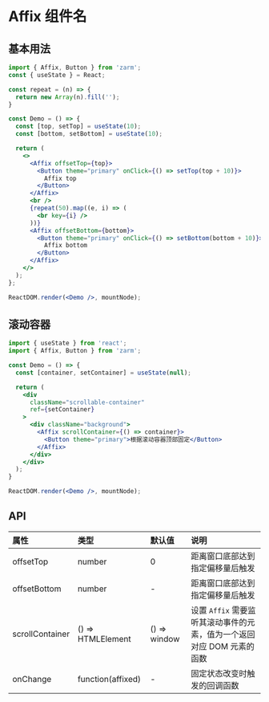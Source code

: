# Affix 组件名



## 基本用法

```jsx
import { Affix, Button } from 'zarm';
const { useState } = React;

const repeat = (n) => {
  return new Array(n).fill('');
}

const Demo = () => {
  const [top, setTop] = useState(10);
  const [bottom, setBottom] = useState(10);

  return (
    <>
      <Affix offsetTop={top}>
        <Button theme="primary" onClick={() => setTop(top + 10)}>
          Affix top
        </Button>
      </Affix>
      <br />
      {repeat(50).map((e, i) => (
        <br key={i} />
      ))}
      <Affix offsetBottom={bottom}>
        <Button theme="primary" onClick={() => setBottom(bottom + 10)}>
          Affix bottom
        </Button>
      </Affix>
    </>
  );
};

ReactDOM.render(<Demo />, mountNode);
```

## 滚动容器
```jsx
import { useState } from 'react';
import { Affix, Button } from 'zarm';

const Demo = () => {
  const [container, setContainer] = useState(null);

  return (
    <div
      className="scrollable-container"
      ref={setContainer}
    >
      <div className="background">
        <Affix scrollContainer={() => container}>
          <Button theme="primary">根据滚动容器顶部固定</Button>
        </Affix>
      </div>
    </div>
  );
}

ReactDOM.render(<Demo />, mountNode);
```

## API

| 属性 | 类型 | 默认值 | 说明 |
| :--- | :--- | :--- | :--- |
| offsetTop | number | 0 | 距离窗口底部达到指定偏移量后触发 |
| offsetBottom | number | - | 距离窗口底部达到指定偏移量后触发 |
| scrollContainer | () => HTMLElement | () => window | 设置 `Affix` 需要监听其滚动事件的元素，值为一个返回对应 DOM 元素的函数 |
| onChange | function(affixed) | - | 固定状态改变时触发的回调函数 |